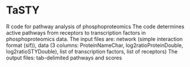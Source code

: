 # TaSTY
R code for pathway analysis of phosphoproteomics
The code determines active pathways from receptors to transcription factors in phosphoproteomics data. 
The input files are: 
  network (simple interaction format (sif)), data (3 columns: ProteinNameChar, log2ratioProteinDouble, log2ratioSTYDouble), list of transcription factors, list of receptors)
The output files:
  tab-delimited pathways and scores
